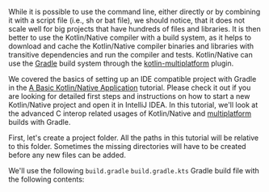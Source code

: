 
While it is possible to use the command line, either directly or
by combining it with a script file (i.e., sh or bat file), we should notice,
that it does not scale well for big projects that have hundreds of files and libraries.
It is then better to use the Kotlin/Native compiler with a build system, as it
helps to download and cache the Kotlin/Native compiler binaries and libraries with
transitive dependencies and run the compiler and tests.
Kotlin/Native can use the [Gradle](https://gradle.org) build system through the
[kotlin-multiplatform](/docs/reference/mpp-discover-project.html#multiplatform-plugin) plugin.

We covered the basics of setting up an IDE compatible project with Gradle in the
[A Basic Kotlin/Native Application](/docs/tutorials/native/using-gradle.html)
tutorial. Please check it out if you are looking for detailed first steps
and instructions on how to start a new Kotlin/Native project and open it in IntelliJ IDEA.
In this tutorial, we'll look at the advanced C interop related usages of Kotlin/Native 
and
[multiplatform](/docs/reference/mpp-discover-project.html#multiplatform-plugin)
builds with Gradle.

First, let's create a project folder. All the paths in this tutorial will be relative to this folder. Sometimes
the missing directories will have to be created before any new files can be added.

We'll use the following 
<span class="multi-language-span" data-lang="groovy">
`build.gradle` 
</span>
<span class="multi-language-span" data-lang="kotlin">
`build.gradle.kts` 
</span>
Gradle build file with the following contents: